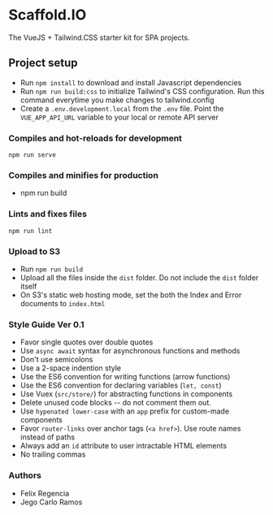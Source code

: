 # Scaffold.IO
The VueJS + Tailwind.CSS starter kit for SPA projects.

## Project setup
- Run `npm install` to download and install Javascript dependencies
- Run `npm run build:css` to initialize Tailwind's CSS configuration. Run this command everytime you make changes to tailwind.config
- Create a `.env.development.local` from the `.env` file. Point the `VUE_APP_API_URL` variable to your local or remote API server

### Compiles and hot-reloads for development
```
npm run serve
```

### Compiles and minifies for production
- npm run build


### Lints and fixes files
```
npm run lint
```

### Upload to S3
- Run `npm run build`
- Upload all the files inside the `dist` folder. Do not include the `dist` folder itself
- On S3's static web hosting mode, set the both the Index and Error documents to `index.html`

### Style Guide Ver 0.1
- Favor single quotes over double quotes
- Use `async await` syntax for asynchronous functions and methods
- Don't use semicolons
- Use a 2-space indention style
- Use the ES6 convention for writing functions (arrow functions)
- Use the ES6 convention for declaring variables (`let, const`)
- Use Vuex (`src/store/`) for abstracting functions in components
- Delete unused code blocks -- do not comment them out.
- Use `hypenated lower-case` with an `app` prefix for custom-made components
- Favor `router-links` over anchor tags (`<a href>`). Use route names instead of paths
- Always add an `id` attribute to user intractable HTML elements
- No trailing commas


### Authors
- Felix Regencia
- Jego Carlo Ramos
